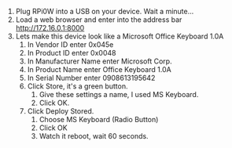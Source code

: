 1. Plug RPi0W into a USB on your device.  Wait a minute...
2. Load a web browser and enter into the address bar http://172.16.0.1:8000
3. Lets make this device look like a Microsoft Office Keyboard 1.0A
    1. In Vendor ID enter 0x045e
    2. In Product ID enter 0x0048
    3. In Manufacturer Name enter Microsoft Corp.
    4. In Product Name enter Office Keyboard 1.0A
    5. In Serial Number enter 0908613195642
    6. Click Store, it's a green button.   
        1. Give these settings a name, I used MS Keyboard.  
        2. Click OK.
    7. Click Deploy Stored.
        1. Choose MS Keyboard (Radio Button)
        2. Click OK
        3. Watch it reboot, wait 60 seconds.

